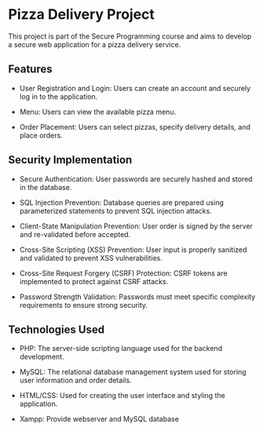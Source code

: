 # Pizza Delivery Project

This project is part of the Secure Programming course and aims to develop a secure web application for a pizza delivery service.

## Features

- User Registration and Login: Users can create an account and securely log in to the application.

- Menu: Users can view the available pizza menu.

- Order Placement: Users can select pizzas, specify delivery details, and place orders.

## Security Implementation

- Secure Authentication: User passwords are securely hashed and stored in the database.

- SQL Injection Prevention: Database queries are prepared using parameterized statements to prevent SQL injection attacks.

- Client-State Manipulation Prevention: User order is signed by the server and re-validated before accepted.
  
- Cross-Site Scripting (XSS) Prevention: User input is properly sanitized and validated to prevent XSS vulnerabilities.

- Cross-Site Request Forgery (CSRF) Protection: CSRF tokens are implemented to protect against CSRF attacks.

- Password Strength Validation: Passwords must meet specific complexity requirements to ensure strong security.

## Technologies Used

- PHP: The server-side scripting language used for the backend development.

- MySQL: The relational database management system used for storing user information and order details.

- HTML/CSS: Used for creating the user interface and styling the application.

- Xampp: Provide webserver and MySQL database
